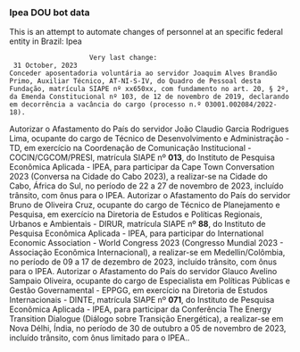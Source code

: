  ### Ipea DOU bot data
 This is an attempt to automate changes of personnel at an specific federal entity in Brazil: Ipea
 
                        Very last change: 
 	 31 October, 2023
	Conceder aposentadoria voluntária ao servidor Joaquim Alves Brandão Primo, Auxiliar Técnico, AT-NI-S-IV, do Quadro de Pessoal desta Fundação, matrícula SIAPE nº xx650xx, com fundamento no art. 20, § 2º, da Emenda Constitucional nº 103, de 12 de novembro de 2019, declarando em decorrência a vacância do cargo (processo n.º 03001.002084/2022-18).
Autorizar o Afastamento do País do servidor João Claudio Garcia Rodrigues Lima, ocupante do cargo de Técnico de Desenvolvimento e Administração - TD, em exercício na Coordenação de Comunicação Institucional - COCIN/CGCOM/PRESI, matrícula SIAPE nº **013**, do Instituto de Pesquisa Econômica Aplicada - IPEA, para participar da Cape Town Conversation 2023 (Conversa na Cidade do Cabo 2023), a realizar-se na Cidade do Cabo, África do Sul, no período de 22 a 27 de novembro de 2023, incluído trânsito, com ônus para o IPEA.
Autorizar o Afastamento do País do servidor Bruno de Oliveira Cruz, ocupante do cargo de Técnico de Planejamento e Pesquisa, em exercício na Diretoria de Estudos e Políticas Regionais, Urbanos e Ambientais - DIRUR, matrícula SIAPE nº **88**, do Instituto de Pesquisa Econômica Aplicada - IPEA, para participar do International Economic Association - World Congress 2023 (Congresso Mundial 2023 - Associação Econômica Internacional), a realizar-se em Medellin/Colômbia, no período de 09 a 17 de dezembro de 2023, incluído trânsito, com ônus para o IPEA.
Autorizar o Afastamento do País do servidor Glauco Avelino Sampaio Oliveira, ocupante do cargo de Especialista em Políticas Públicas e Gestão Governamental - EPPGG, em exercício na Diretoria de Estudos Internacionais - DINTE, matrícula SIAPE nº **071**, do Instituto de Pesquisa Econômica Aplicada - IPEA, para participar da Conferência The Energy Transition Dialogue (Diálogo sobre Transição Energética), a realizar-se em Nova Délhi, Índia, no período de 30 de outubro a 05 de novembro de 2023, incluído trânsito, com ônus limitado para o IPEA..
